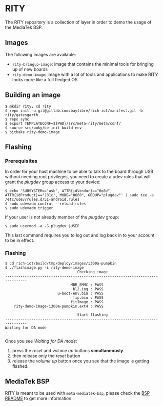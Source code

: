 # RITY

The RITY repository is a collection of layer in order to demo the usage of the
MediaTek BSP.

## Images

The following images are available:
* `rity-bringup-image`: image that contains the minimal tools for bringing up of new boards
* `rity-demo-image`: image with a lot of tools and applications to make RITY looks more like a full fledged OS

## Building an image

    $ mkdir rity; cd rity
    $ repo init -u git@gitlab.com:baylibre/rich-iot/manifest.git -b rity/gatesgarth
    $ repo sync
    $ export TEMPLATECONF=${PWD}/src/meta-rity/meta/conf/
    $ source src/poky/oe-init-build-env
    $ bitbake rity-demo-image

## Flashing

### Prerequisites

In order for your host machine to be able to talk to the board through USB
without needing root privileges, you need to create a udev rules that will
grant the *plugdev* group access to your device:

    $ echo 'SUBSYSTEM=="usb", ATTR{idVendor}=="0e8d", ATTR{idProduct}=="201c", MODE="0660", GROUP="plugdev"' | sudo tee -a /etc/udev/rules.d/51-android.rules
    $ sudo udevadm control --reload-rules
    $ sudo udevadm trigger

If your user is not already member of the *plugdev* group:

	$ sudo usermod -a -G plugdev $USER

This last command requires you to log out and log back in to your account to be
in effect.

### Flashing

    $ cd rich-iot/build/tmp/deploy/images/i300a-pumpkin
    $ ./flashimage.py -i rity-demo-image
                                     Checking image
    --------------------------------------------------------------------------------
                                  MBR_EMMC : PASS
                                   bl2.img : PASS
                            u-boot-env.bin : PASS
                                   fip.bin : PASS
                                  fitImage : PASS
        rity-demo-image-i300a-pumpkin.ext4 : PASS

                                     Start flashing
    --------------------------------------------------------------------------------
    Waiting for DA mode
    .

Once you see *Waiting for DA mode*:
1) press the *reset* and *volume up* buttons **simultaneously**
2) then release only the *reset* button
3) release the *volume up* button once you see that the image is getting flashed.

## MediaTek BSP

RITY is meant to be used with `meta-mediatek-bsp`, please check the [BSP README](https://gitlab.com/baylibre/rich-iot/meta-mediatek-bsp/-/blob/HEAD/README.md) to get more information.
